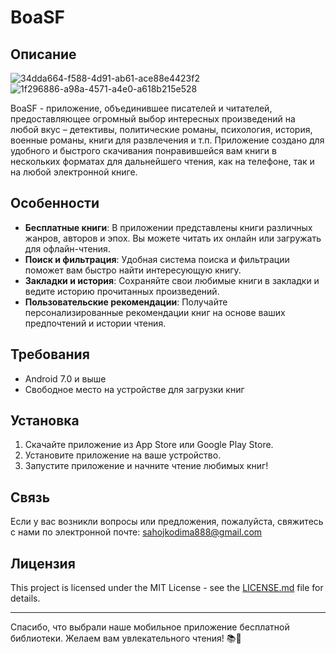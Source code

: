 # BoaSF

## Описание
![34dda664-f588-4d91-ab61-ace88e4423f2](https://github.com/stand4r/BoaSF/assets/82241829/5438be20-3013-41e6-b957-2d23fd15ba65) ![1f296886-a98a-4571-a4e0-a618b215e528](https://github.com/stand4r/BoaSF/assets/82241829/0d1d5dc0-53e8-4650-ba63-ebd6b24d8ed0)

BoaSF - приложение, объединившее писателей и читателей, предоставляющее огромный выбор интересных произведений на любой вкус – детективы, политические романы, психология, история, военные романы, книги для развлечения и т.п.
Приложение создано для удобного и быстрого скачивания понравившейся вам книги в нескольких форматах для дальнейшего чтения, как на телефоне, так и на любой электронной книге.
## Особенности
- **Бесплатные книги**: В приложении представлены книги различных жанров, авторов и эпох. Вы можете читать их онлайн или загружать для офлайн-чтения.
- **Поиск и фильтрация**: Удобная система поиска и фильтрации поможет вам быстро найти интересующую книгу.
- **Закладки и история**: Сохраняйте свои любимые книги в закладки и ведите историю прочитанных произведений.
- **Пользовательские рекомендации**: Получайте персонализированные рекомендации книг на основе ваших предпочтений и истории чтения.

## Требования
- Android 7.0 и выше
- Свободное место на устройстве для загрузки книг

## Установка
1. Скачайте приложение из App Store или Google Play Store.
2. Установите приложение на ваше устройство.
3. Запустите приложение и начните чтение любимых книг!

## Связь
Если у вас возникли вопросы или предложения, пожалуйста, свяжитесь с нами по электронной почте: sahojkodima888@gmail.com

## Лицензия
This project is licensed under the MIT License - see the [LICENSE.md](LICENSE.md) file for details.

---

Спасибо, что выбрали наше мобильное приложение бесплатной библиотеки. Желаем вам увлекательного чтения! 📚📱
